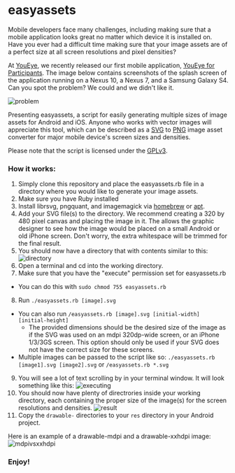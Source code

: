 # easyassets

Mobile developers face many challenges, including making sure that a mobile application
looks great no matter which device it is installed on. Have you ever had a difficult time
making sure that your image assets are of a perfect size at all screen resolutions and pixel densities?

At [YouEye](https://www.youeye.com), we recently released our first mobile application, [YouEye for
Participants](https://play.google.com/store/apps/details?id=com.youeye.recorders.android.web).
The image below contains screenshots of the splash screen of the application running on
a Nexus 10, a Nexus 7, and a Samsung Galaxy S4. Can you spot the problem? We could and we
didn't like it.

![problem](http://i.imgur.com/mmJDEmM.png)

Presenting easyassets, a script for easily generating multiple sizes of image assets for Android and iOS.
Anyone who works with vector images will appreciate this tool, which can be described as a
[SVG](http://en.wikipedia.org/wiki/Scalable_Vector_Graphics) to
[PNG](http://en.wikipedia.org/wiki/Portable_Network_Graphics) image asset converter for major mobile
device's screen sizes and densities.

Please note that the script is licensed under the [GPLv3](http://www.gnu.org/copyleft/gpl.html).

### How it works:

1. Simply clone this repository and place the easyassets.rb file in a directory where you would like to generate
your image assets.
2. Make sure you have Ruby installed
3. Install librsvg, pngquant, and imagemagick via [homebrew](http://brew.sh/) or [apt](https://help.ubuntu.com/community/AptGet/Howto).
4. Add your SVG file(s) to the directory. We recommend creating a 320 by 480 pixel canvas and placing the image in it.
The allows the graphic designer to see how the image would be placed on a small Android or old iPhone screen. Don't worry,
the extra whitespace will be trimmed for the final result.
5. You should now have a directory that with contents similar to this:
![directory](http://i.imgur.com/OKe0NQd.png)
6. Open a terminal and cd into the working directory.
7. Make sure that you have the "execute" permission set for easyassets.rb
  * You can do this with `sudo chmod 755 easyassets.rb`
8. Run `./easyassets.rb [image].svg`
  * You can also run `/easyassets.rb [image].svg [initial-width] [initial-height]`
    * The provided dimensions should be the desired size of the image as if the SVG was used on an mdpi 320dp-wide screen,
or an iPhone 1/3/3GS screen. This option should only be used if your SVG does not have the correct size for these screens.
  * Multiple images can be passed to the script like so: `./easyassets.rb [image1].svg [image2].svg` or `/easyassets.rb *.svg`
9. You will see a lot of text scrolling by in your terminal window. It will look something like this:
![executing](http://i.imgur.com/GWsy1Jb.png)
10. You should now have plenty of directrories inside your working directory, each containing the proper size of the image(s)
for the screen resolutions and densities.
![result](http://i.imgur.com/yur6Dek.png)
11. Copy the `drawable-` directories to your `res` directory in your Android project.

Here is an example of a drawable-mdpi and a drawable-xxhdpi image:
![mdpivsxxhdpi](http://i.imgur.com/q9Hpwgb.png)

### Enjoy!
